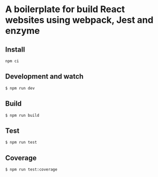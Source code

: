 # A boilerplate for build React websites using webpack, Jest and enzyme

## Install

```
npm ci

```

## Development and watch

```
$ npm run dev
```

## Build

```
$ npm run build
```

## Test

```
$ npm run test
```

## Coverage

```
$ npm run test:coverage
```
